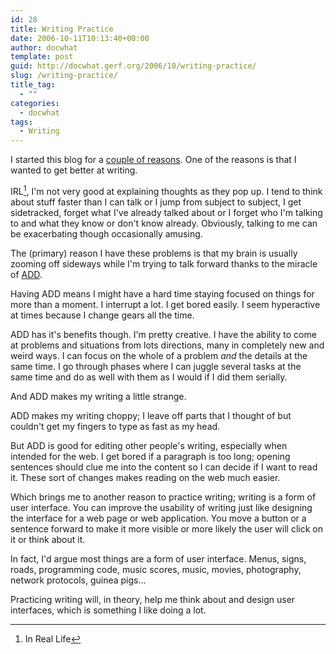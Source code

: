 ```yaml
---
id: 28
title: Writing Practice
date: 2006-10-11T10:13:40+00:00
author: docwhat
template: post
guid: http://docwhat.gerf.org/2006/10/writing-practice/
slug: /writing-practice/
title_tag:
  - ""
categories:
  - docwhat
tags:
  - Writing
---
```

I started this blog for a [couple of reasons](http://docwhat.gerf.org/2006/09/moving-to-a-blog/). One of the reasons is that I wanted to get better at writing.

IRL[^1], I'm not very good at explaining thoughts as they pop up. I tend to think about stuff faster than I can talk or I jump from subject to subject, I get sidetracked, forget what I've already talked about or I forget who I'm talking to and what they know or don't know already. Obviously, talking to me can be exacerbating though occasionally amusing.

<!-- more -->

The (primary) reason I have these problems is that my brain is usually zooming off sideways while I'm trying to talk forward thanks to the miracle of [ADD](http://en.wikipedia.org/wiki/Attention-deficit_disorder).

Having ADD means I might have a hard time staying focused on things for more than a moment. I interrupt a lot. I get bored easily. I seem hyperactive at times because I change gears all the time.

ADD has it's benefits though. I'm pretty creative. I have the ability to come at problems and situations from lots directions, many in completely new and weird ways. I can focus on the whole of a problem *and* the details at the same time. I go through phases where I can juggle several tasks at the same time and do as well with them as I would if I did them serially.

And ADD makes my writing a little strange.

ADD makes my writing choppy; I leave off parts that I thought of but couldn't get my fingers to type as fast as my head.

But ADD is good for editing other people's writing, especially when intended for the web. I get bored if a paragraph is too long; opening sentences should clue me into the content so I can decide if I want to read it. These sort of changes makes reading on the web much easier.

Which brings me to another reason to practice writing; writing is a form of user interface. You can improve the usability of writing just like designing the interface for a web page or web application. You move a button or a sentence forward to make it more visible or more likely the user will click on it or think about it.

In fact, I'd argue most things are a form of user interface. Menus, signs, roads, programming code, music scores, music, movies, photography, network protocols, guinea pigs…

Practicing writing will, in theory, help me think about and design user interfaces, which is something I like doing a lot.

[^1]: In Real Life
